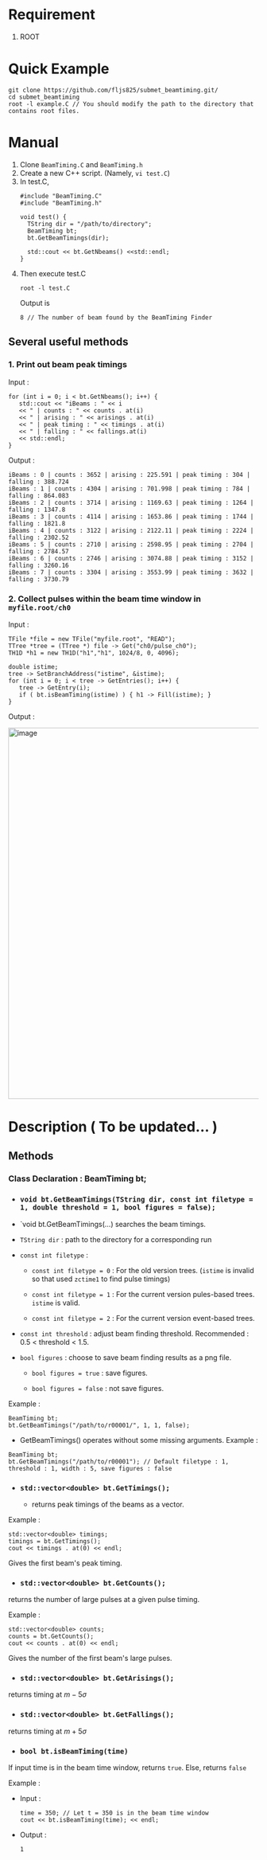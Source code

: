# Requirement
1. ROOT

# Quick Example
```
git clone https://github.com/fljs825/submet_beamtiming.git/
cd submet_beamtiming
root -l example.C // You should modify the path to the directory that contains root files.
```
# Manual
1. Clone `BeamTiming.C` and `BeamTiming.h`
2. Create a new C++ script. (Namely, `vi test.C`)
3. In test.C,
   ```
   #include "BeamTiming.C"
   #include "BeamTiming.h"

   void test() {
     TString dir = "/path/to/directory";
     BeamTiming bt;
     bt.GetBeamTimings(dir);

     std::cout << bt.GetNbeams() <<std::endl;
   }
   ```
4. Then execute test.C
   ```
   root -l test.C
   ```
   Output is 
   ```
   8 // The number of beam found by the BeamTiming Finder
   ```
## Several useful methods
### 1. Print out beam peak timings
   Input : 
   ```
   for (int i = 0; i < bt.GetNbeams(); i++) {
      std::cout << "iBeams : " << i
      << " | counts : " << counts . at(i)
      << " | arising : " << arisings . at(i)
      << " | peak timing : " << timings . at(i)
      << " | falling : " << fallings.at(i)
      << std::endl;
   }
   ```
   Output :
   ```
   iBeams : 0 | counts : 3652 | arising : 225.591 | peak timing : 304 | falling : 388.724
   iBeams : 1 | counts : 4304 | arising : 701.998 | peak timing : 784 | falling : 864.083
   iBeams : 2 | counts : 3714 | arising : 1169.63 | peak timing : 1264 | falling : 1347.8
   iBeams : 3 | counts : 4114 | arising : 1653.86 | peak timing : 1744 | falling : 1821.8
   iBeams : 4 | counts : 3122 | arising : 2122.11 | peak timing : 2224 | falling : 2302.52
   iBeams : 5 | counts : 2710 | arising : 2598.95 | peak timing : 2704 | falling : 2784.57
   iBeams : 6 | counts : 2746 | arising : 3074.88 | peak timing : 3152 | falling : 3260.16
   iBeams : 7 | counts : 3304 | arising : 3553.99 | peak timing : 3632 | falling : 3730.79
   ```
      
### 2. Collect pulses within the beam time window in `myfile.root/ch0`
   Input : 
   ```
   TFile *file = new TFile("myfile.root", "READ");
   TTree *tree = (TTree *) file -> Get("ch0/pulse_ch0");
   TH1D *h1 = new TH1D("h1","h1", 1024/8, 0, 4096);

   double istime;
   tree -> SetBranchAddress("istime", &istime);
   for (int i = 0; i < tree -> GetEntries(); i++) {
      tree -> GetEntry(i);
      if ( bt.isBeamTiming(istime) ) { h1 -> Fill(istime); }
   }
   ```
   Output :

   <img width="746" alt="image" src="https://github.com/user-attachments/assets/38bc583a-43b3-419b-9109-60f90d90eba4" />


# Description ( To be updated... )
## Methods
### Class Declaration : BeamTiming bt;
- ### `void bt.GetBeamTimings(TString dir, const int filetype = 1, double threshold = 1, bool figures = false);`

-  `void bt.GetBeamTimings(...) searches the beam timings.

  - `TString dir` : path to the directory for a corresponding run

  - `const int filetype` :

    - `const int filetype = 0` : For the old version trees. (`istime` is invalid so that used `zctime1` to find pulse timings)
   
    - `const int filetype = 1` : For the current version pules-based trees. `istime` is valid.
   
    - `const int filetype = 2` : For the current version event-based trees.

  - `const int threshold` : adjust beam finding threshold. Recommended : 0.5 < threshold < 1.5.

  - `bool figures` : choose to save beam finding results as a png file. 

    - `bool figures = true` : save figures. 

    - `bool figures = false` : not save figures.

Example : 
```
BeamTiming bt;
bt.GetBeamTimings("/path/to/r00001/", 1, 1, false);
```

* GetBeamTimings() operates without some missing arguments.
Example :
```
BeamTiming bt;
bt.GetBeamTimings("/path/to/r00001"); // Default filetype : 1, threshold : 1, width : 5, save figures : false
```

- ### `std::vector<double> bt.GetTimings();`

  - returns peak timings of the beams as a vector.

Example :
```
std::vector<double> timings;
timings = bt.GetTimings();
cout << timings . at(0) << endl;
```
Gives the first beam's peak timing. 

- ### `std::vector<double> bt.GetCounts();`

returns the number of large pulses at a given pulse timing.

Example : 
```
std::vector<double> counts;
counts = bt.GetCounts();
cout << counts . at(0) << endl;
```
Gives the number of the first beam's large pulses. 

- ### `std::vector<double> bt.GetArisings();`

returns timing at $m - 5\sigma$

- ### `std::vector<double> bt.GetFallings();`

returns timing at $m + 5\sigma$

- ### `bool bt.isBeamTiming(time)`

If input time is in the beam time window, returns `true`. Else, returns `false`

Example :

  - Input : 

    ```
    time = 350; // Let t = 350 is in the beam time window
    cout << bt.isBeamTiming(time); << endl;
    ```

  - Output :

    ```
    1
    ```


